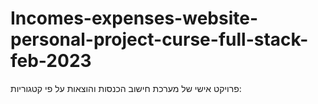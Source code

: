 # Incomes-expenses-website-personal-project-curse-full-stack-feb-2023
פרויקט אישי של מערכת חישוב הכנסות והוצאות על פי קטגוריות:
